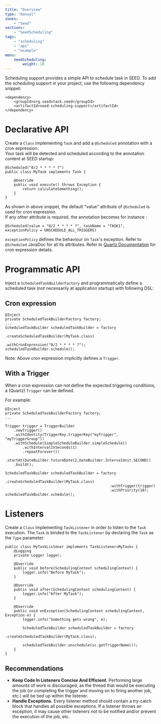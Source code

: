 ```yaml
---
title: "Overview"
type: "manual"
zones:
    - "Seed"
sections:
    - "SeedScheduling"
tags:
    - "scheduling"
    - "api"
    - "example"
menu:
    SeedScheduling:
        weight: 10
---
```


Scheduling support provides a simple API to schedule task in SEED. To add the scheduling support in your project, use
the following dependency snippet:

    <dependency>
        <groupId>org.seedstack.seed</groupId>
        <artifactId>seed-scheduling-support</artifactId>
    </dependency>

# Declarative API

Create a `Class` implementing `Task` and add a `@Scheduled` annotation with a cron expression.<br>
Your task will be detected and scheduled according to the annotation content at SEED startup:

    @Scheduled("0/2 * * * * ?")
    public class MyTask implements Task {

        @Override
        public void execute() throws Exception {
            return calculateSomething();
        }
    }

As shown in above snippet, the default "value" attribute of `@Scheduled` is used for cron expression. <br>
If any other attribute is required, the annotation becomes for instance :
	
	@Scheduled(value = "0/2 * * * * ?", taskName = "TASK1", exceptionPolicy = UNSCHEDULE_ALL_TRIGGERS)

`exceptionPolicy` defines the behaviour on `Task`'s exception. Refer to `@Scheduled` JavaDoc for all its attributes. Refer to <a href="http://quartz-scheduler.org/generated/2.2.1/html/qs-all/#page/Quartz_Scheduler_Documentation_Set%2Fco-trg_crontriggers.html%23" target="_blank">Quartz Documentation</a> for cron expression details.

# Programmatic API
Inject a `ScheduledTaskBuilderFactory` and programmatically define a scheduled task (not necessarily at application startup) with following DSL:

## Cron expression

    @Inject
    private ScheduledTaskBuilderFactory factory;
    ...
    ScheduledTaskBuilder scheduledTaskBuilder = factory
													.createScheduledTaskBuilder(MyTask.class)
													.withCronExpression("0/2 * * * * ?");
	scheduledTaskBuilder.schedule();	
    
Note: Above cron expression implicitly defines a `Trigger`.

## With a Trigger

When a cron expression can not define the expected triggering conditions, a (Quartz) `Trigger` can be defined.

For example:

    @Inject
    private ScheduledTaskBuilderFactory factory;
    ...
    
    Trigger trigger = TriggerBuilder
		.newTrigger()
		.withIdentity(TriggerKey.triggerKey("myTrigger", "myTriggerGroup"))
		.withSchedule(SimpleScheduleBuilder.simpleSchedule()
            .withIntervalInSeconds(1)
            .repeatForever())
		.startAt(DateBuilder.futureDate(2,DateBuilder.IntervalUnit.SECOND))
		.build();
 	
 	ScheduledTaskBuilder scheduledTaskBuilder = factory
													.createScheduledTaskBuilder(MyTask.class)
													.withTrigger(trigger)
													.withPriority(10);
    scheduledTaskBuilder.schedule();



# Listeners
Create a `Class` implementing `TaskListener` in order to listen to the `Task` execution. The `Task` is binded to the `TaskListener` by declaring the
`Task` as the `Type` parameter:

    public class MyTaskListener implements TaskListener<MyTask> {
        @Logging
        private Logger logger;

        @Override
        public void before(SchedulingContext schedulingContext) {
            logger.info("Before MyTask");
        }

        @Override
        public void after(SchedulingContext schedulingContext) {
            logger.info("After MyTask");
        }

        @Override
        public void onException(SchedulingContext schedulingContext, Exception e) {
            logger.info("Something gets wrong", e);
			
			ScheduledTaskBuilder scheduledTaskBuilder = factory
												.createScheduledTaskBuilder(MyTask.class);
												
			scheduledTaskBuilder.unschedule(sc.getTriggerName());
        }
    }

## Recommendations

* **Keep Code In Listeners Concise And Efficient.** Performing large amounts of work is discouraged, as the thread that
would be executing the job (or completing the trigger and moving on to firing another job, etc.) will be tied up
within the listener.
* **Handle Exceptions.** Every listener method should contain a try-catch block that handles all possible exceptions. If
a listener throws an exception, it may cause other listeners not to be notified and/or prevent the execution of
the job, etc.
